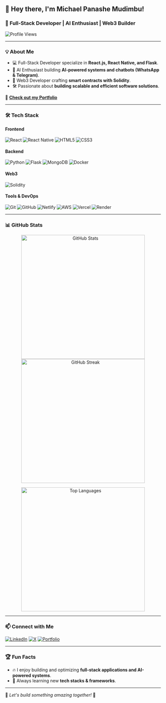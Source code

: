 ## 👋 Hey there, I'm Michael Panashe Mudimbu!

### 🚀 Full-Stack Developer | AI Enthusiast | Web3 Builder

![Profile Views](https://komarev.com/ghpvc/?username=MichaelMudimbu&label=Profile%20Views&color=blue&style=flat)

---

### 💡 About Me
- 💻 Full-Stack Developer specialize in **React.js, React Native, and Flask**.
- 🤖 AI Enthusiast building **AI-powered systems and chatbots (WhatsApp & Telegram)**.
- 🔗 Web3 Developer crafting **smart contracts with Solidity**.
- 🛠️ Passionate about **building scalable and efficient software solutions**.

🔗 **[Check out my Portfolio](https://michaelmudimbu.netlify.app)**

---

### 🛠️ Tech Stack

#### **Frontend**
![React](https://img.shields.io/badge/React-20232A?style=for-the-badge&logo=react&logoColor=61DAFB)
![React Native](https://img.shields.io/badge/React%20Native-20232A?style=for-the-badge&logo=react&logoColor=61DAFB)
![HTML5](https://img.shields.io/badge/HTML5-E34F26?style=for-the-badge&logo=html5&logoColor=white)
![CSS3](https://img.shields.io/badge/CSS3-1572B6?style=for-the-badge&logo=css3&logoColor=white)

#### **Backend**
![Python](https://img.shields.io/badge/Python-3776AB?style=for-the-badge&logo=python&logoColor=white)
![Flask](https://img.shields.io/badge/Flask-000000?style=for-the-badge&logo=flask&logoColor=white)
![MongoDB](https://img.shields.io/badge/MongoDB-4EA94B?style=for-the-badge&logo=mongodb&logoColor=white)
![Docker](https://img.shields.io/badge/Docker-2496ED?style=for-the-badge&logo=docker&logoColor=white)

#### **Web3**
![Solidity](https://img.shields.io/badge/Solidity-363636?style=for-the-badge&logo=solidity&logoColor=white)

#### **Tools & DevOps**
![Git](https://img.shields.io/badge/Git-F05032?style=for-the-badge&logo=git&logoColor=white)
![GitHub](https://img.shields.io/badge/GitHub-181717?style=for-the-badge&logo=github&logoColor=white)
![Netlify](https://img.shields.io/badge/Netlify-00C7B7?style=for-the-badge&logo=netlify&logoColor=white)
![AWS](https://img.shields.io/badge/AWS-232F3E?style=for-the-badge&logo=amazon-aws&logoColor=white)
![Vercel](https://img.shields.io/badge/Vercel-000000?style=for-the-badge&logo=vercel&logoColor=white)
![Render](https://img.shields.io/badge/Render-46E3B7?style=for-the-badge&logo=render&logoColor=white)

---

### 📊 GitHub Stats

<p align="center">
  <img src="https://github-readme-stats.vercel.app/api?username=micpana&show_icons=true&theme=radical" alt="GitHub Stats" width="400px"/>
  <img src="https://github-readme-streak-stats.herokuapp.com/?user=micpana&theme=radical" alt="GitHub Streak" width="400px"/>
</p>

<p align="center">
  <img src="https://github-readme-stats.vercel.app/api/top-langs/?username=micpana&layout=compact&theme=radical" alt="Top Languages" width="400px"/>
</p>

---

### 📫 Connect with Me

[![LinkedIn](https://img.shields.io/badge/LinkedIn-0077B5?style=for-the-badge&logo=linkedin&logoColor=white)](https://www.linkedin.com/in/michaelmudimbu/)
[![X](https://img.shields.io/badge/X-000000?style=for-the-badge&logo=twitter&logoColor=white)](https://twitter.com/michaelmudimbu)
[![Portfolio](https://img.shields.io/badge/Portfolio-000000?style=for-the-badge&logo=vercel&logoColor=white)](https://michaelmudimbu.netlify.app)

---

### 🏆 Fun Facts
- 🔥 I enjoy building and optimizing **full-stack applications and AI-powered systems**.
- 🎯 Always learning new **tech stacks & frameworks**.

---

🚀 _Let's build something amazing together!_ 🚀
